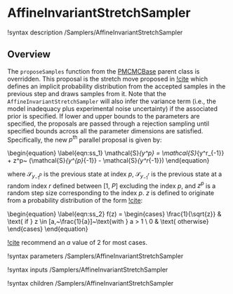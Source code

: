 # AffineInvariantStretchSampler

!syntax description /Samplers/AffineInvariantStretchSampler

## Overview

The `proposeSamples` function from the [PMCMCBase](PMCMCBase.md) parent class is overridden. This proposal is the stretch move proposed in [!cite](Goodman2010a) which defines an implicit probability distribution from the accepted samples in the previous step and draws samples from it. Note that the `AffineInvariantStretchSampler` will also infer the variance term (i.e., the model inadequacy plus experimental noise uncertainty) if the associated prior is specified. If lower and upper bounds to the parameters are specified, the proposals are passed through a rejection sampling until specified bounds across all the parameter dimensions are satisfied. Specifically, the new $p^{\text{th}}$ parallel proposal is given by:

\begin{equation}
\label{eqn:ss_1}
\mathcal{S}_{y^p} = \mathcal{S}_{y^r_{-1}} + z^p~ (\mathcal{S}_{y^{p}_{-1}} - \mathcal{S}_{y^r_{-1}})
\end{equation}

where $\mathcal{S}_{y^{p}_{-1}}$ is the previous state at index $p$, $\mathcal{S}_{y^r_{-1}}$ is the previous state at a random index $r$ defined between $[1,~P]$ excluding the index $p$, and $z^p$ is a random step size corresponding to the index $p$. $z$ is defined to originate from a probability distribution of the form [!cite](Goodman2010a):

\begin{equation}
    \label{eqn:ss_2}
    f(z) = \begin{cases}
  \frac{1}{\sqrt{z}} & \text{ if } z \in [a,~\frac{1}{a}]~\text{with } a > 1 \\
  0 & \text{ otherwise}
\end{cases}
\end{equation}

[!cite](Goodman2010a) recommend an $a$ value of $2$ for most cases.

!syntax parameters /Samplers/AffineInvariantStretchSampler

!syntax inputs /Samplers/AffineInvariantStretchSampler

!syntax children /Samplers/AffineInvariantStretchSampler
